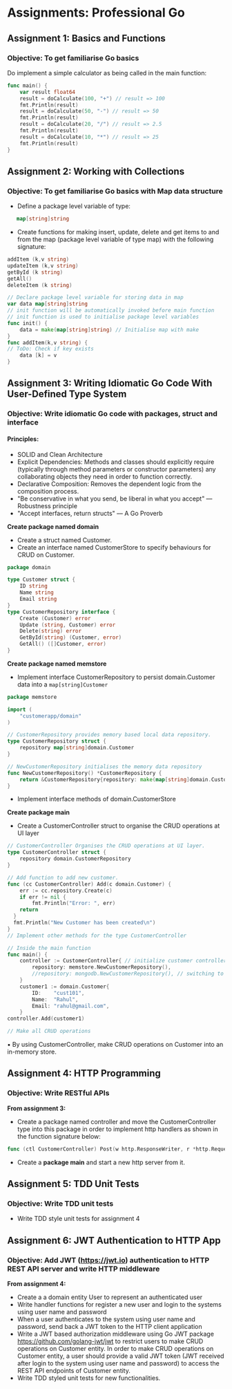 # Assignments: Professional Go

## Assignment 1: Basics and Functions
### Objective: To get familiarise Go basics

Do implement a simple calculator as being called in the main function:

```go
func main() {
    var result float64
    result = doCalculate(100, "+") // result => 100
    fmt.Println(result)
    result = doCalculate(50, "-") // result => 50
    fmt.Println(result)
    result = doCalculate(20, "/") // result => 2.5
    fmt.Println(result)
    result = doCalculate(10, "*") // result => 25
    fmt.Println(result)
}
```

## Assignment 2: Working with Collections
### Objective: To get familiarise Go basics with Map data structure

* Define a package level variable of type: 
```go 
   map[string]string
   ```
* Create functions for making insert, update, delete and get items to
and from the map (package level variable of type map) with the following
signature:

```go
addItem (k,v string)
updateItem (k,v string)
getById (k string)
getAll()
deleteItem (k string)
```

```go
// Declare package level variable for storing data in map
var data map[string]string
// init function will be automatically invoked before main function
// init function is used to initialise package level variables
func init() {
    data = make(map[string]string) // Initialise map with make
}
func addItem(k,v string) {
// ToDo: Check if key exists
    data [k] = v
}
```

## Assignment 3: Writing Idiomatic Go Code With User-Defined Type System
### Objective: Write idiomatic Go code with packages, struct and interface

#### Principles:
* SOLID and Clean Architecture
* Explicit Dependencies: Methods and classes should explicitly
require (typically through method parameters or constructor
parameters) any collaborating objects they need in order to
function correctly.
* Declarative Composition: Removes the dependent logic from
the composition process.
* "Be conservative in what you send, be liberal in what you
accept" — Robustness principle
* "Accept interfaces, return structs" –– A Go Proverb

**Create package named domain**
* Create a struct named Customer. 
* Create an interface named CustomerStore to specify behaviours for CRUD on Customer.

```go
package domain 

type Customer struct {
    ID string
    Name string
    Email string
}
type CustomerRepository interface {
    Create (Customer) error
    Update (string, Customer) error
    Delete(string) error
    GetById(string) (Customer, error)
    GetAll() ([]Customer, error)
}
```

**Create package named memstore**
* Implement interface CustomerRepository to persist domain.Customer data into a ```map[string]Customer```

```go
package memstore

import (
	"customerapp/domain"
)

// CustomerRepository provides memory based local data repository.
type CustomerRepository struct {
	repository map[string]domain.Customer
}

// NewCustomerRepository initialises the memory data repository
func NewCustomerRepository() *CustomerRepository {
	return &CustomerRepository{repository: make(map[string]domain.Customer)}
}

```
* Implement interface methods of domain.CustomerStore

**Create package main**

* Create a CustomerController struct to organise the CRUD operations at UI layer
```go
// CustomerController Organises the CRUD operations at UI layer.
type CustomerController struct {
    repository domain.CustomerRepository
}

// Add function to add new customer.
func (cc CustomerController) Add(c domain.Customer) {
	err := cc.repository.Create(c)
	if err != nil {
		fmt.Println("Error: ", err)
	return
  }
  fmt.Println("New Customer has been created\n")
}
// Implement other methods for the type CustomerController

// Inside the main function
func main() {
    controller := CustomerController{ // initialize customer controller
        repository: memstore.NewCustomerRepository(),
        //repository: mongodb.NewCustomerRepository(), // switching to another persistent store
    }
    customer1 := domain.Customer{
        ID:    "cust101",
        Name:  "Rahul",
        Email: "rahul@gmail.com",
    }
controller.Add(customer1)

// Make all CRUD operations	
```

▪ By using CustomerController, make CRUD operations on Customer into an in-memory store.

## Assignment 4: HTTP Programming
### Objective: Write RESTful APIs  

**From assignment 3:**
* Create a package named controller and move the CustomerController type into this package in order to implement
http handlers as shown in the function signature below:
```go
func (ctl CustomerController) Post(w http.ResponseWriter, r *http.Request))
```
* Create a **package main** and start a new http server from it.

## Assignment 5: TDD Unit Tests
### Objective: Write TDD unit tests
* Write TDD style unit tests for assignment 4

## Assignment 6: JWT Authentication to HTTP App
### Objective: Add JWT (https://jwt.io) authentication to HTTP REST API server and write HTTP middleware

**From assignment 4:**
* Create a a domain entity User to represent an authenticated user
* Write handler functions for register a new user and login to the
systems using user name and password
* When a user authenticates to the system using user name and
password, send back a JWT token to the HTTP client application
* Write a JWT based authorization middleware using Go JWT package
https://github.com/golang-jwt/jwt to restrict users to make CRUD
operations on Customer entity. In order to make CRUD operations on
Customer entity, a user should provide a valid JWT token (JWT
received after login to the system using user name and password) to
access the REST API endpoints of Customer entity.
* Write TDD styled unit tests for new functionalities.
